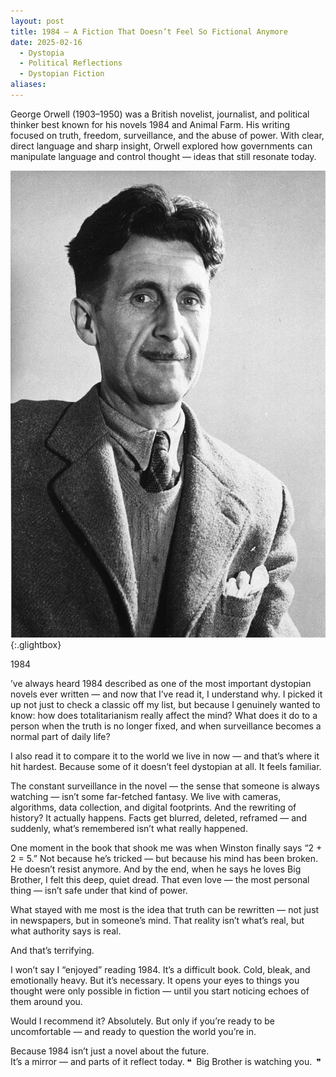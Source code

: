 ```yaml
---
layout: post
title: 1984 — A Fiction That Doesn’t Feel So Fictional Anymore
date: 2025-02-16
  - Dystopia
  - Political Reflections
  - Dystopian Fiction
aliases:
---
```


George Orwell (1903–1950) was a British novelist, journalist, and political thinker best known for his novels 1984 and Animal Farm. His writing focused on truth, freedom, surveillance, and the abuse of power. With clear, direct language and sharp insight, Orwell explored how governments can manipulate language and control thought — ideas that still resonate today.


[![George Orwell](/assets/image/george-orwell.jpg)](/assets/image/george-orwell.jpg){:.glightbox}


1984

’ve always heard 1984 described as one of the most important dystopian novels ever written — and now that I’ve read it, I understand why. I picked it up not just to check a classic off my list, but because I genuinely wanted to know: how does totalitarianism really affect the mind? What does it do to a person when the truth is no longer fixed, and when surveillance becomes a normal part of daily life?

I also read it to compare it to the world we live in now — and that’s where it hit hardest. Because some of it doesn’t feel dystopian at all. It feels familiar.

The constant surveillance in the novel — the sense that someone is always watching — isn’t some far-fetched fantasy. We live with cameras, algorithms, data collection, and digital footprints. And the rewriting of history? It actually happens. Facts get blurred, deleted, reframed — and suddenly, what’s remembered isn’t what really happened.

One moment in the book that shook me was when Winston finally says “2 + 2 = 5.” Not because he’s tricked — but because his mind has been broken. He doesn’t resist anymore. And by the end, when he says he loves Big Brother, I felt this deep, quiet dread. That even love — the most personal thing — isn’t safe under that kind of power.

What stayed with me most is the idea that truth can be rewritten — not just in newspapers, but in someone’s mind. That reality isn’t what’s real, but what authority says is real.

And that’s terrifying.

I won’t say I “enjoyed” reading 1984. It’s a difficult book. Cold, bleak, and emotionally heavy. But it’s necessary. It opens your eyes to things you thought were only possible in fiction — until you start noticing echoes of them around you.

Would I recommend it? Absolutely. But only if you’re ready to be uncomfortable — and ready to question the world you’re in.

Because 1984 isn’t just a novel about the future.  
It’s a mirror — and parts of it reflect today.
❝ Big Brother is watching you. ❞